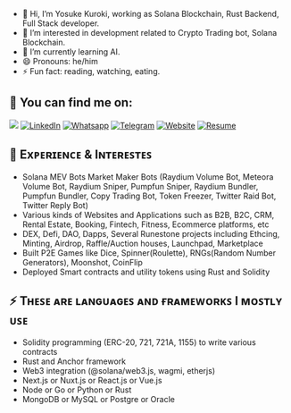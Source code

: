 - 👋 Hi, I’m Yosuke Kuroki, working as Solana Blockchain, Rust Backend, Full Stack developer.
- 👀 I’m interested in development related to Crypto Trading bot, Solana Blockchain.
- 🌱 I’m currently learning AI.
- 😄 Pronouns: he/him
- ⚡ Fun fact: reading, watching, eating.

## 🔎 You can find me on:

<a href="mailto:dreamdragon711@gmail.com"><img src="https://img.shields.io/badge/Gmail-D14836?style=for-the-badge&logo=gmail&logoColor=white"/></a>
[![LinkedIn](https://img.shields.io/badge/LinkedIn-%230077B5.svg?&style=for-the-badge&logo=linkedin&logoColor=white)](https://www.linkedin.com/in/yosuke-kuroki/) 
[![Whatsapp](https://img.shields.io/badge/Whatsapp-%231DA1F2.svg?&style=for-the-badge&logo=whatsapp&logoColor=white)](https://wa.me/+818066733555) 
[![Telegram](https://img.shields.io/badge/Telegram-2CA5E0?style=for-the-badge&logo=telegram&logoColor=white)](https://t.me/yosukekuroki) 
[![Website](https://img.shields.io/badge/Website-000000?style=for-the-badge&logo=next.js&logoColor=white)](https://yosuke-porfolio.vercel.app/)
[![Resume](https://img.shields.io/badge/Resume-0FAE540?style=for-the-badge&logo=resume&logoColor=white)](https://freestardev711.github.io/resume.pdf)

<h2> 🌱 Exᴘᴇʀɪᴇɴᴄᴇ & Iɴᴛᴇʀᴇꜱᴛᴇꜱ </h2>

- Solana MEV Bots Market Maker Bots (Raydium Volume Bot, Meteora Volume Bot, Raydium Sniper, Pumpfun Sniper, Raydium Bundler, Pumpfun Bundler, Copy Trading Bot, Token Freezer, Twitter Raid Bot, Twitter Reply Bot)
- Various kinds of Websites and Applications such as B2B, B2C, CRM, Rental Estate, Booking, Fintech, Fitness, Ecommerce platforms, etc
- DEX, Defi, DAO, Dapps, Several Runestone projects including Ethcing, Minting, Airdrop, Raffle/Auction houses, Launchpad, Marketplace
- Built P2E Games like Dice, Spinner(Roulette), RNGs(Random Number Generators), Moonshot, CoinFlip
- Deployed Smart contracts and utility tokens using Rust and Solidity
    
<h2> ⚡ Tʜᴇꜱᴇ ᴀʀᴇ ʟᴀɴɢᴜᴀɢᴇꜱ ᴀɴᴅ ғʀᴀᴍᴇᴡᴏʀᴋꜱ I ᴍᴏꜱᴛʟʏ ᴜꜱᴇ </h2>

- Solidity programming (ERC-20, 721, 721A, 1155) to write various contracts
- Rust and Anchor framework
- Web3 integration (@solana/web3.js, wagmi, etherjs)
- Next.js or Nuxt.js or React.js or Vue.js
- Node or Go or Python or Rust
- MongoDB or MySQL or Postgre or Oracle
